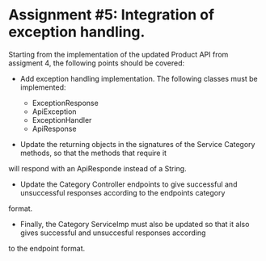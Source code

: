 # Assignment #5: Integration of exception handling.
Starting from the implementation of the updated Product API from assigment 4, the following points should be covered:

* Add exception handling implementation. The following classes must be implemented:
    * ExceptionResponse
    * ApiException
    * ExceptionHandler
    * ApiResponse

* Update the returning objects in the signatures of the Service Category methods, so that the methods that require it 

will respond with an ApiResponde instead of a String.

* Update the Category Controller endpoints to give successful and unsuccessful responses according to the endpoints category

format.

* Finally, the Category ServiceImp must also be updated so that it also gives successful and unsuccesful responses according

to the endpoint format.
